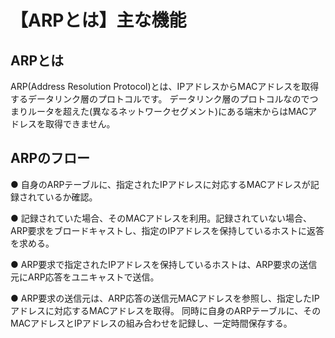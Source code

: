 # 【ARPとは】主な機能

## ARPとは

ARP(Address Resolution Protocol)とは、IPアドレスからMACアドレスを取得するデータリンク層のプロトコルです。
データリンク層のプロトコルなのでつまりルータを超えた(異なるネットワークセグメント)にある端末からはMACアドレスを取得できません。

## ARPのフロー

● 自身のARPテーブルに、指定されたIPアドレスに対応するMACアドレスが記録されているか確認。

● 記録されていた場合、そのMACアドレスを利用。記録されていない場合、ARP要求をブロードキャストし、指定のIPアドレスを保持しているホストに返答を求める。

● ARP要求で指定されたIPアドレスを保持しているホストは、ARP要求の送信元にARP応答をユニキャストで送信。

● ARP要求の送信元は、ARP応答の送信元MACアドレスを参照し、指定したIPアドレスに対応するMACアドレスを取得。
同時に自身のARPテーブルに、そのMACアドレスとIPアドレスの組み合わせを記録し、一定時間保存する。


